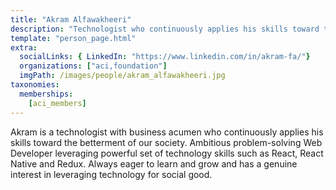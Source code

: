 ```yaml
---
title: "Akram Alfawakheeri"
description: "Technologist who continuously applies his skills toward the betterment of our society."
template: "person_page.html"
extra:
  socialLinks: { LinkedIn: "https://www.linkedin.com/in/akram-fa/"}
  organizations: ["aci,foundation"]
  imgPath: /images/people/akram_alfawakheeri.jpg
taxonomies:
  memberships:
    [aci_members]
---
```


Akram is a technologist with business acumen who continuously applies his skills toward the betterment of our society. Ambitious problem-solving Web Developer leveraging powerful set of technology skills such as React, React Native and Redux. Always eager to learn and grow and has a genuine interest in leveraging technology for social good.